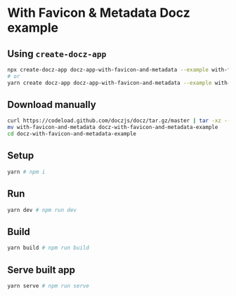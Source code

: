 # With Favicon & Metadata Docz example

## Using `create-docz-app`

```sh
npx create-docz-app docz-app-with-favicon-and-metadata --example with-favicon-and-metadata
# or
yarn create docz-app docz-app-with-favicon-and-metadata --example with-favicon-and-metadata
```

## Download manually

```sh
curl https://codeload.github.com/doczjs/docz/tar.gz/master | tar -xz --strip=2 docz-master/examples/with-favicon-and-metadata
mv with-favicon-and-metadata docz-with-favicon-and-metadata-example
cd docz-with-favicon-and-metadata-example
```

## Setup

```sh
yarn # npm i
```

## Run

```sh
yarn dev # npm run dev
```

## Build

```sh
yarn build # npm run build
```

## Serve built app

```sh
yarn serve # npm run serve
```
